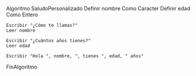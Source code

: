 
Algoritmo SaludoPersonalizado
    Definir nombre Como Caracter
    Definir edad Como Entero

    Escribir "¿Cómo te llamas?"
    Leer nombre

    Escribir "¿Cuántos años tienes?"
    Leer edad

    Escribir "Hola ", nombre, ", tienes ", edad, " años"
FinAlgoritmo